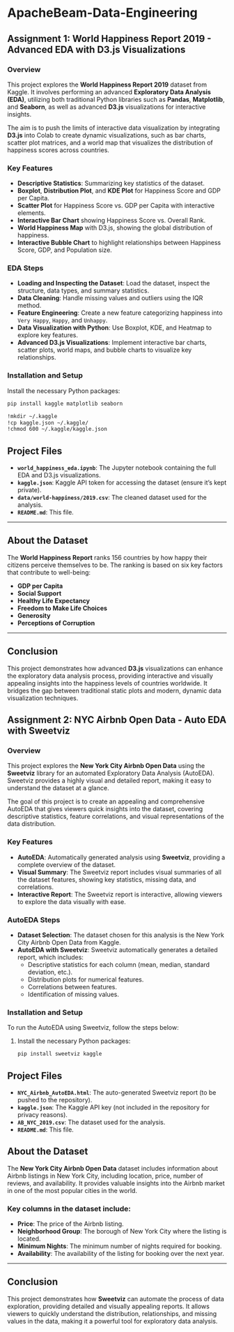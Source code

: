 # ApacheBeam-Data-Engineering

## Assignment 1: World Happiness Report 2019 - Advanced EDA with D3.js Visualizations

### Overview

This project explores the **World Happiness Report 2019** dataset from Kaggle. It involves performing an advanced **Exploratory Data Analysis (EDA)**, utilizing both traditional Python libraries such as **Pandas**, **Matplotlib**, and **Seaborn**, as well as advanced **D3.js** visualizations for interactive insights. 

The aim is to push the limits of interactive data visualization by integrating **D3.js** into Colab to create dynamic visualizations, such as bar charts, scatter plot matrices, and a world map that visualizes the distribution of happiness scores across countries.

### Key Features
- **Descriptive Statistics**: Summarizing key statistics of the dataset.
- **Boxplot**, **Distribution Plot**, and **KDE Plot** for Happiness Score and GDP per Capita.
- **Scatter Plot** for Happiness Score vs. GDP per Capita with interactive elements.
- **Interactive Bar Chart** showing Happiness Score vs. Overall Rank.
- **World Happiness Map** with D3.js, showing the global distribution of happiness.
- **Interactive Bubble Chart** to highlight relationships between Happiness Score, GDP, and Population size.

### EDA Steps
- **Loading and Inspecting the Dataset**: Load the dataset, inspect the structure, data types, and summary statistics.
- **Data Cleaning**: Handle missing values and outliers using the IQR method.
- **Feature Engineering**: Create a new feature categorizing happiness into `Very Happy`, `Happy`, and `Unhappy`.
- **Data Visualization with Python**: Use Boxplot, KDE, and Heatmap to explore key features.
- **Advanced D3.js Visualizations**: Implement interactive bar charts, scatter plots, world maps, and bubble charts to visualize key relationships.

### Installation and Setup
Install the necessary Python packages:
   ```bash
   pip install kaggle matplotlib seaborn

   !mkdir ~/.kaggle
   !cp kaggle.json ~/.kaggle/
   !chmod 600 ~/.kaggle/kaggle.json
  ```
## Project Files

- **`world_happiness_eda.ipynb`**: The Jupyter notebook containing the full EDA and D3.js visualizations.
- **`kaggle.json`**: Kaggle API token for accessing the dataset (ensure it’s kept private).
- **`data/world-happiness/2019.csv`**: The cleaned dataset used for the analysis.
- **`README.md`**: This file.

---

## About the Dataset

The **World Happiness Report** ranks 156 countries by how happy their citizens perceive themselves to be. The ranking is based on six key factors that contribute to well-being:

- **GDP per Capita**
- **Social Support**
- **Healthy Life Expectancy**
- **Freedom to Make Life Choices**
- **Generosity**
- **Perceptions of Corruption**

---

## Conclusion

This project demonstrates how advanced **D3.js** visualizations can enhance the exploratory data analysis process, providing interactive and visually appealing insights into the happiness levels of countries worldwide. It bridges the gap between traditional static plots and modern, dynamic data visualization techniques.


## Assignment 2: NYC Airbnb Open Data - Auto EDA with Sweetviz

### Overview

This project explores the **New York City Airbnb Open Data** using the **Sweetviz** library for an automated Exploratory Data Analysis (AutoEDA). Sweetviz provides a highly visual and detailed report, making it easy to understand the dataset at a glance.

The goal of this project is to create an appealing and comprehensive AutoEDA that gives viewers quick insights into the dataset, covering descriptive statistics, feature correlations, and visual representations of the data distribution.

### Key Features
- **AutoEDA**: Automatically generated analysis using **Sweetviz**, providing a complete overview of the dataset.
- **Visual Summary**: The Sweetviz report includes visual summaries of all the dataset features, showing key statistics, missing data, and correlations.
- **Interactive Report**: The Sweetviz report is interactive, allowing viewers to explore the data visually with ease.

### AutoEDA Steps
- **Dataset Selection**: The dataset chosen for this analysis is the New York City Airbnb Open Data from Kaggle.
- **AutoEDA with Sweetviz**: Sweetviz automatically generates a detailed report, which includes:
  - Descriptive statistics for each column (mean, median, standard deviation, etc.).
  - Distribution plots for numerical features.
  - Correlations between features.
  - Identification of missing values.

### Installation and Setup

To run the AutoEDA using Sweetviz, follow the steps below:

1. Install the necessary Python packages:
   ```bash
   pip install sweetviz kaggle

## Project Files

- **`NYC_Airbnb_AutoEDA.html`**: The auto-generated Sweetviz report (to be pushed to the repository).
- **`kaggle.json`**: The Kaggle API key (not included in the repository for privacy reasons).
- **`AB_NYC_2019.csv`**: The dataset used for the analysis.
- **`README.md`**: This file.

## About the Dataset

The **New York City Airbnb Open Data** dataset includes information about Airbnb listings in New York City, including location, price, number of reviews, and availability. It provides valuable insights into the Airbnb market in one of the most popular cities in the world.

### Key columns in the dataset include:
- **Price**: The price of the Airbnb listing.
- **Neighborhood Group**: The borough of New York City where the listing is located.
- **Minimum Nights**: The minimum number of nights required for booking.
- **Availability**: The availability of the listing for booking over the next year.

---

## Conclusion

This project demonstrates how **Sweetviz** can automate the process of data exploration, providing detailed and visually appealing reports. It allows viewers to quickly understand the distribution, relationships, and missing values in the data, making it a powerful tool for exploratory data analysis.

